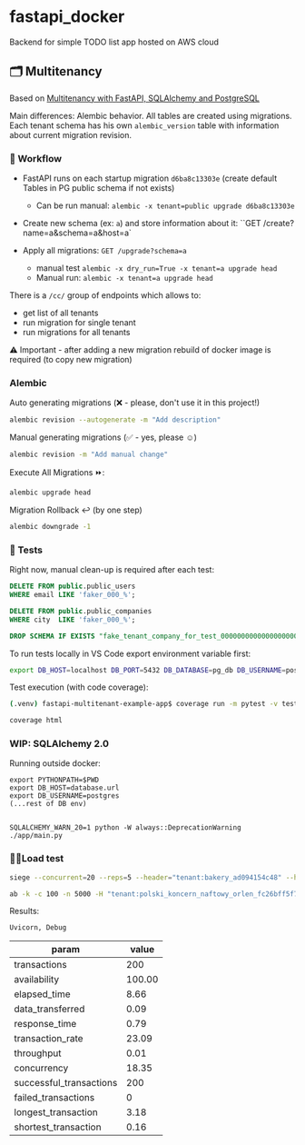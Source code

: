 # fastapi_docker
Backend for simple TODO list app hosted on AWS cloud

## 🗂️ Multitenancy

Based on [Multitenancy with FastAPI, SQLAlchemy and PostgreSQL](https://mergeboard.com/blog/6-multitenancy-fastapi-sqlalchemy-postgresql/)

Main differences: Alembic behavior. All tables are created using migrations. Each tenant schema has his own `alembic_version` table with information about current migration revision.

### 🌊 Workflow
 - FastAPI runs on each startup migration `d6ba8c13303e` (create default Tables in PG public schema if not exists)
   - Can be run manual: `alembic -x tenant=public upgrade d6ba8c13303e`

 - Create new schema (ex: `a`) and store information about it:  ``GET /create?name=a&schema=a&host=a`
 - Apply all migrations: `GET /upgrade?schema=a`
   - manual test `alembic -x dry_run=True -x tenant=a upgrade head`
   - Manual run: `alembic -x tenant=a upgrade head`

There is a `/cc/` group of endpoints which allows to: 
  - get list of all tenants
  - run migration for single tenant
  - run migrations for all tenants 

⚠️ Important - after adding a new migration rebuild of docker image is required (to copy new migration)   
### Alembic

Auto generating migrations (❌ - please, don't use it in this project!)
```bash
alembic revision --autogenerate -m "Add description"
```

Manual generating migrations (✅ - yes, please ☺️)

```bash
alembic revision -m "Add manual change"
```

Execute All Migrations ⏩:

```bash
alembic upgrade head
```

Migration Rollback ↩️ (by one step) 
```bash
alembic downgrade -1
```
### 🧪 Tests

Right now, manual clean-up is required after each test: 

```sql
DELETE FROM public.public_users 
WHERE email LIKE 'faker_000_%';

DELETE FROM public.public_companies  
WHERE city  LIKE 'faker_000_%';

DROP SCHEMA IF EXISTS "fake_tenant_company_for_test_00000000000000000000000000000000" CASCADE;
```

To run tests locally in VS Code export environment variable first:
```bash
export DB_HOST=localhost DB_PORT=5432 DB_DATABASE=pg_db DB_USERNAME=postgres DB_PASSWORD=postgres
``` 

Test execution (with code coverage):

```bash
(.venv) fastapi-multitenant-example-app$ coverage run -m pytest -v tests && coverage report -m
```

```bash
coverage html
```

### WIP: SQLAlchemy 2.0
Running outside docker: 
```
export PYTHONPATH=$PWD
export DB_HOST=database.url
export DB_USERNAME=postgres
(...rest of DB env)


SQLALCHEMY_WARN_20=1 python -W always::DeprecationWarning ./app/main.py
```



### 🏋️‍♂️Load test

```bash
siege --concurrent=20 --reps=5 --header="tenant:bakery_ad094154c48" --header="Authorization:Bearer 123456" https://url.com/users/
```

```bash
ab -k -c 100 -n 5000 -H "tenant:polski_koncern_naftowy_orlen_fc26bff5f7b540d9b8d6bc68382e97a0" -H "Authorization:Bearer 24cd13a1bbf07d0cab6dcfd93ca9a1e04a339c880db21eeeeae108d6b0555cf5460ff0fa4818a41b5f125ec00e924b61c6d64f2de18c95114962120f581e7960" -v 1 https://api.url.pl/users/
```



Results:

`Uvicorn, Debug`

| param                   | value  |
| ----------------------- | ------ |
| transactions            | 200    |
| availability            | 100.00 |
| elapsed_time            | 8.66   |
| data_transferred        | 0.09   |
| response_time           | 0.79   |
| transaction_rate        | 23.09  |
| throughput              | 0.01   |
| concurrency             | 18.35  |
| successful_transactions | 200    |
| failed_transactions     | 0      |
| longest_transaction     | 3.18   |
| shortest_transaction    | 0.16   |
